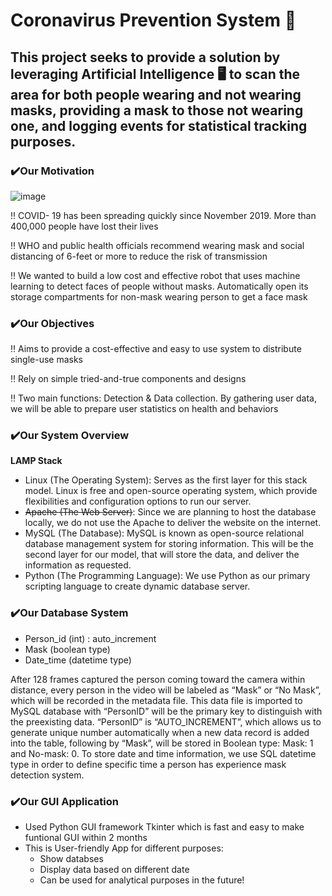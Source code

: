  # Coronavirus Prevention System :space_invader:
 
## This project seeks to provide a solution by leveraging Artificial Intelligence :desktop_computer: to scan the area for both people wearing and not wearing masks, providing a mask to those not wearing one, and logging events for statistical tracking purposes.

### :heavy_check_mark:Our Motivation 
![image](https://www.tfhd.com/sites/default/files/styles/news_banner/public/news/TFHS_COVID-19_News_1170x591_Draft1.jpg?itok=uOqtXuwm)

:bangbang: COVID- 19 has been spreading quickly since November 2019. More than 400,000 people have lost their lives

‼️ WHO and public health officials recommend wearing mask and social distancing of 6-feet or more to reduce the risk of transmission

‼️ We wanted to build a low cost and effective robot that uses machine learning to detect faces of people without masks. Automatically open its storage compartments for non-mask wearing person to get a face mask 


### :heavy_check_mark:Our Objectives
‼️ Aims to provide a cost-effective and easy to use system to distribute single-use masks 

‼️ Rely on simple tried-and-true components and designs

‼️ Two main functions: Detection & Data collection. By gathering user data, we will be able to prepare user statistics on health and behaviors


### :heavy_check_mark:Our System Overview
**LAMP Stack**
- Linux (The Operating System): Serves as the first layer for this stack model. Linux is free and open-source operating system, which provide flexibilities and configuration options to run our server.
- <s>Apache (The Web Server)</s>: Since we are planning to host the database locally, we do not use the Apache to deliver the website on the internet.
- MySQL (The Database): MySQL is known as open-source relational database management system for storing information. This will be the second layer for our model, that will store the data, and deliver the information as requested.
- Python (The Programming Language): We use Python as our primary scripting language to create dynamic database server. 

### :heavy_check_mark:Our Database System
- Person_id (int) : auto_increment 
- Mask (boolean type)
- Date_time (datetime type)

After 128 frames captured the person coming toward the camera within distance, every person in the video will be labeled 
as “Mask” or “No Mask”, which will be recorded in the metadata file. This data file is imported to MySQL database with
“PersonID” will be the primary key to distinguish with the preexisting data. “PersonID” is “AUTO_INCREMENT”, which 
allows us to generate unique number automatically when a new data record is added into the table, following by “Mask”, will be 
stored in Boolean type: Mask: 1 and No-mask: 0. To store date and time information, we use SQL datetime type in order to define specific time a person has experience mask detection system.

### :heavy_check_mark:Our GUI Application
- Used Python GUI framework Tkinter which is fast and easy to make funtional GUI within 2 months
- This is User-friendly App for different purposes:
  - Show databses
  - Display data based on different date
  - Can be used for analytical purposes in the future!


